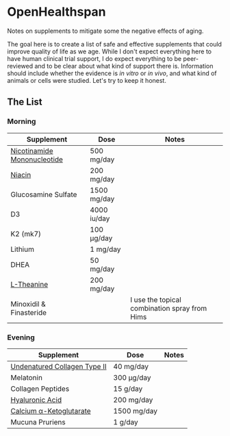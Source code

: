 # OpenHealthspan
Notes on supplements to mitigate some the negative effects of aging.

The goal here is to create a list of safe and effective supplements that could improve quality of life as we age.
While I don't expect everything here to have human clinical trial support, I do expect everything to be peer-reviewed and to be clear about what kind of support there is.
Information should include whether the evidence is *in vitro* or *in vivo*, and what kind of animals or cells were studied.
Let's try to keep it honest.

## The List

### Morning
| Supplement | Dose | Notes |
| --- | --- | --- |
| [Nicotinamide Mononucleotide ](/supplements/nmn.md) | 500 mg/day |  |
| [Niacin](/supplements/niacin.md) | 200 mg/day |  |
| Glucosamine Sulfate | 1500 mg/day |  |
| D3 | 4000 iu/day |  |
| K2 (mk7) | 100 μg/day |  |
| Lithium | 1 mg/day |  |
| DHEA | 50 mg/day |  |
| [L-Theanine](/supplements/l_theanine.md) | 200 mg/day |  |
| Minoxidil & Finasteride |  | I use the topical combination spray from Hims |

### Evening
| Supplement | Dose | Notes |
| --- | --- | --- |
| [Undenatured Collagen Type II](/supplements/uc_ii.md) | 40 mg/day |  |
| Melatonin | 300 μg/day |  |
| Collagen Peptides | 15 g/day |  |
| [Hyaluronic Acid](/supplements/hyaluronic_acid.md) | 200 mg/day |  |
| [Calcium α-Ketoglutarate](/supplements/cakg.md) | 1500 mg/day |  |
| Mucuna Pruriens | 1 g/day |  |
